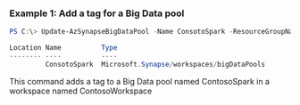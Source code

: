 ### Example 1: Add a tag for a Big Data pool
```powershell
PS C:\> Update-AzSynapseBigDataPool -Name ConsotoSpark -ResourceGroupName ContosoResourceGroup -WorkspaceName ContosoWorkspace -Tag @{key = 'value'}

Location Name          Type
-------- ----          ----
         ConsotoSpark  Microsoft.Synapse/workspaces/bigDataPools
```

This command adds a tag to a Big Data pool named ContosoSpark in a workspace named ContosoWorkspace

